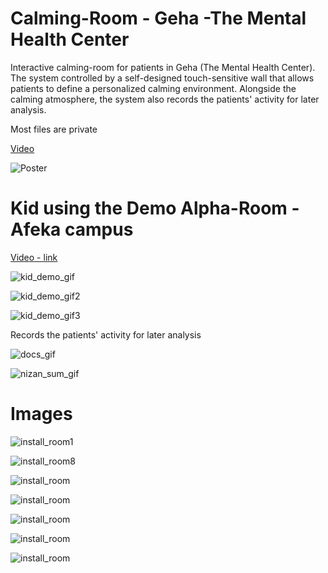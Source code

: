 # Calming-Room - Geha -The Mental Health Center 
Interactive calming-room for patients in Geha (The Mental Health Center). The system controlled by a self-designed touch-sensitive wall that allows patients to define a personalized calming environment. Alongside the calming atmosphere, the system also records the patients' activity for later analysis.

Most files are private

[Video](https://github.com/LiorItzhak/Geha-Calming-Room/raw/master/smartup-2018-nitzan-team.mp4)

![Poster](/poster.jpg )

# Kid using the Demo Alpha-Room - Afeka campus
[Video - link](https://github.com/LiorItzhak/Geha-Calming-Room/raw/master/smartup-2018-nitzan-team.mp4)

![kid_demo_gif](images/kid_demo_gif1.gif)

![kid_demo_gif2](images/kid_demo_gif2.gif)

![kid_demo_gif3](images/kid_demo_gif3.gif)


Records the patients' activity for later analysis

![docs_gif](images/docs_gif.gif )

![nizan_sum_gif](images/nizan_sum_gif.gif )


# Images

![install_room1](images/7.jpeg )

![install_room8](images/8.jpeg )

![install_room](images/18.jpeg )

![install_room](images/13.jpeg )

![install_room](images/9.jpeg )

![install_room](images/10.jpeg )

![install_room](images/15.jpeg )



